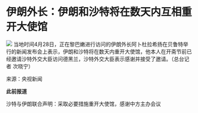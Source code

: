 # 伊朗外长：伊朗和沙特将在数天内互相重开大使馆

![](https://inews.gtimg.com/om_bt/OyG3S0-rdRKVgxs66eGTn-Rn6j8hsk7WHNkzUs2HS5cHEAA/1000)
当地时间4月28日，正在黎巴嫩进行访问的伊朗外长阿卜杜拉希扬在贝鲁特举行的新闻发布会上表示，伊朗和沙特将在数天内重开大使馆，他本人在开斋节前已经邀请沙特外交大臣访问德黑兰，沙特外交大臣表示感谢并接受了邀请。（总台记者
次晓宁）

来源：央视新闻

**此前报道**

沙特与伊朗联合声明：采取必要措施重开大使馆，感谢中方主办会议

